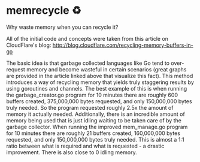 memrecycle ♻
==========

Why waste memory when you can recycle it?

All of the initial code and concepts were taken from this article on CloudFlare's blog:
http://blog.cloudflare.com/recycling-memory-buffers-in-go

The basic idea is that garbage collected languages like Go tend to over-request memory and become wasteful in certain scenarios (great graphs are provided in the article linked above that visualize this fact). This method introduces a way of recycling memory that yields truly staggering results by using goroutines and channels. The best example of this is when running the garbage_creator.go program for 10 minutes there are roughly 600 buffers created, 375,000,000 bytes requested, and only 150,000,000 bytes truly needed. So the program requested roughly 2.5x the amount of memory it actually needed. Additionally, there is an incredible amount of memory being used that is just idling waiting to be taken care of by the garbage collector. When running the improved mem_manage.go program for 10 minutes there are roughly 21 buffers created, 160,000,000 bytes requested, and only 150,000,000 bytes truly needed. This is almost a 1:1 ratio between what is required and what is requested - a drastic improvement. There is also close to 0 idling memory.

